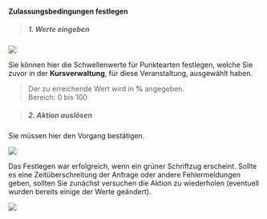 #### Zulassungsbedingungen festlegen ####

> ##### 1. Werte eingeben #####

![](setA.png)

Sie können hier die Schwellenwerte für Punktearten festlegen, welche Sie zuvor in der **Kursverwaltung**, für diese Veranstaltung, ausgewählt haben.

> Der zu erreichende Wert wird in **%** angegeben.
> <br/> Bereich: 0 bis 100

> ##### 2. Aktion auslösen #####

Sie müssen hier den Vorgang bestätigen.

![](setB.png)

Das Festlegen war erfolgreich, wenn ein grüner Schriftzug erscheint. Sollte es eine Zeitüberschreitung der Anfrage oder andere Fehlermeldungen geben, sollten Sie zunächst versuchen die Aktion zu wiederholen (eventuell wurden bereits einige der Werte geändert).

![](setC.png)